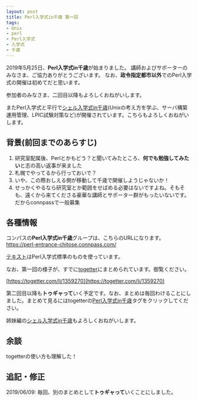 ```yaml
---
layout: post
title: Perl入学式in千歳 第一回
tags:
- Unix
- perl
- Perl入学式
- 入学式
- 千歳
---
```


2019年5月25日、**Perl入学式in千歳**が始まりました。
講師およびサポーターのみなさま、ご協力ありがとうございます。
なお、**政令指定都市以外**でのPerl入学式の開催は初めてだと思います。

参加者のみなさま、二回目以降もよろしくおねがいします。

またPerl入学式と平行で[シェル入学式in千歳](https://technotes.fml.org/items/shell-entrance-chitose)(Unixの考え方を学ぶ、サーバ構築運用管理、LPIC試験対策など)が開催されています。こちらもよろしくおねがいします。


## 背景(前回までのあらすじ)

1. 研究室配属後、Perlとかもどう？と聞いてみたところ、**何でも勉強してみたい**と志の高い返事が来ました
1. 札幌でやってるから行っておいで？
1. いや、この際おしえる側が移動して千歳で開催しようじゃないか！
1. せっかくやるなら研究室とか範囲をせばめる必要はないですよね。そもそも、遠くから来てくださる豪華な講師とサポーター群がもったいないです。だからconnpassで一般募集


## 各種情報

コンパスの**Perl入学式in千歳**グループは、こちらのURLになります。
https://perl-entrance-chitose.connpass.com/

[テキスト](http://www.perl-entrance.org/handout.html)はPerl入学式標準のものを使っています。

なお、第一回の様子が、すでに[togetter](https://togetter.com/li/1359270)にまとめられています。御覧ください。

[https://togetter.com/li/1359270](https://togetter.com/li/1359270)

第二回目以降も**トゥギャって**いく予定です。なお、まとめは毎回わけることにしました。まとめて見るにはtogetterの[Perl入学式in千歳](https://togetter.com/t/Perl%E5%85%A5%E5%AD%A6%E5%BC%8Fin%E5%8D%83%E6%AD%B3)タグをクリックしてください。

姉妹編の[シェル入学式in千歳](https://technotes.fml.org/items/shell-entrance-chitose)もよろしくおねがいします。


## 余談

togetterの使い方も理解した！

## 追記・修正

2019/06/09: 毎回、別のまとめとして**トゥギャって**いくことにしました。

